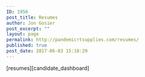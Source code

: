 ```yaml
---
ID: 1956
post_title: Resumes
author: Jon Gosier
post_excerpt: ""
layout: page
permalink: http://pandemicrtsupplies.com/resumes/
published: true
post_date: 2017-06-03 15:18:29
---
```

[resumes][candidate_dashboard]